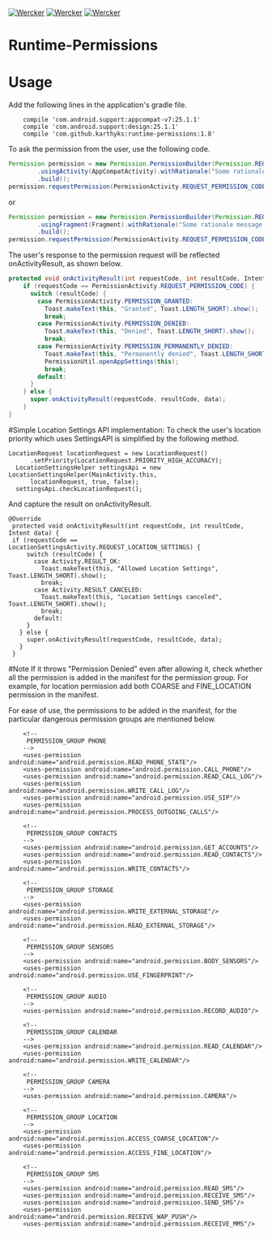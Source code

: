 [![Wercker](https://api.travis-ci.org/karthyks/Runtime-Permissions.svg?branch=master)](https://travis-ci.org/karthyks/Runtime-Permissions) 
[![Wercker](https://img.shields.io/badge/jcenter-v1.7-green.svg)](https://bintray.com/karthik-logs/karthyks/Runtime-Permissions/1.8)
[![Wercker](https://img.shields.io/badge/Android--Arsenal-Runtime--Permissions-brightgreen.svg)](https://android-arsenal.com/details/1/4522)

# Runtime-Permissions

# Usage 

Add the following lines in the application's gradle file.
```
    compile 'com.android.support:appcompat-v7:25.1.1'
    compile 'com.android.support:design:25.1.1'
    compile 'com.github.karthyks:runtime-permissions:1.8'
```

To ask the permission from the user, use the following code. 

```java
Permission permission = new Permission.PermissionBuilder(Permission.REQUEST_LOCATION)
        .usingActivity(AppCompatActivity).withRationale("Some rationale message!")
        .build();
permission.requestPermission(PermissionActivity.REQUEST_PERMISSION_CODE);
```

or

```java
Permission permission = new Permission.PermissionBuilder(Permission.REQUEST_LOCATION)
        .usingFragment(Fragment).withRationale("Some rationale message!")
        .build();
permission.requestPermission(PermissionActivity.REQUEST_PERMISSION_CODE);
```

The user's response to the permission request will be reflected onActivityResult, as shown below.

```java
protected void onActivityResult(int requestCode, int resultCode, Intent data) {
    if (requestCode == PermissionActivity.REQUEST_PERMISSION_CODE) {
      switch (resultCode) {
        case PermissionActivity.PERMISSION_GRANTED:
          Toast.makeText(this, "Granted", Toast.LENGTH_SHORT).show();
          break;
        case PermissionActivity.PERMISSION_DENIED:
          Toast.makeText(this, "Denied", Toast.LENGTH_SHORT).show();
          break;
        case PermissionActivity.PERMISSION_PERMANENTLY_DENIED:
          Toast.makeText(this, "Permanently denied", Toast.LENGTH_SHORT).show();
          PermissionUtil.openAppSettings(this);
          break;
        default:
      }
    } else {
      super.onActivityResult(requestCode, resultCode, data);
    }
}
```

#Simple Location Settings API implementation:
  To check the user's location priority which uses SettingsAPI is simplified by the following method.
  ```
  LocationRequest locationRequest = new LocationRequest()
        .setPriority(LocationRequest.PRIORITY_HIGH_ACCURACY);
    LocationSettingsHelper settingsApi = new LocationSettingsHelper(MainActivity.this,
        locationRequest, true, false);
    settingsApi.checkLocationRequest();
  ```
  
 And capture the result on onActivityResult.
 
 ```
 @Override
  protected void onActivityResult(int requestCode, int resultCode, Intent data) {
  if (requestCode == LocationSettingsActivity.REQUEST_LOCATION_SETTINGS) {
      switch (resultCode) {
        case Activity.RESULT_OK:
          Toast.makeText(this, "Allowed Location Settings", Toast.LENGTH_SHORT).show();
          break;
        case Activity.RESULT_CANCELED:
          Toast.makeText(this, "Location Settings canceled", Toast.LENGTH_SHORT).show();
          break;
        default:
      }
    } else {
      super.onActivityResult(requestCode, resultCode, data);
    }
  }
 ```
#Note
If it throws "Permission Denied" even after allowing it, check whether all the permission is added in the manifest for the permission group.
For example, for location permission add both COARSE and FINE_LOCATION permission in the manifest.

For ease of use, the permissions to be added in the manifest, for the particular dangerous permission groups are mentioned below.

```
    <!--
     PERMISSION_GROUP PHONE
    -->
    <uses-permission android:name="android.permission.READ_PHONE_STATE"/>
    <uses-permission android:name="android.permission.CALL_PHONE"/>
    <uses-permission android:name="android.permission.READ_CALL_LOG"/>
    <uses-permission android:name="android.permission.WRITE_CALL_LOG"/>
    <uses-permission android:name="android.permission.USE_SIP"/>
    <uses-permission android:name="android.permission.PROCESS_OUTGOING_CALLS"/>

    <!--
     PERMISSION_GROUP CONTACTS
    -->
    <uses-permission android:name="android.permission.GET_ACCOUNTS"/>
    <uses-permission android:name="android.permission.READ_CONTACTS"/>
    <uses-permission android:name="android.permission.WRITE_CONTACTS"/>

    <!--
     PERMISSION_GROUP STORAGE
    -->
    <uses-permission android:name="android.permission.WRITE_EXTERNAL_STORAGE"/>
    <uses-permission android:name="android.permission.READ_EXTERNAL_STORAGE"/>

    <!--
     PERMISSION_GROUP SENSORS
    -->
    <uses-permission android:name="android.permission.BODY_SENSORS"/>
    <uses-permission android:name="android.permission.USE_FINGERPRINT"/>

    <!--
     PERMISSION_GROUP AUDIO
    -->
    <uses-permission android:name="android.permission.RECORD_AUDIO"/>

    <!--
     PERMISSION_GROUP CALENDAR
    -->
    <uses-permission android:name="android.permission.READ_CALENDAR"/>
    <uses-permission android:name="android.permission.WRITE_CALENDAR"/>

    <!--
     PERMISSION_GROUP CAMERA
    -->
    <uses-permission android:name="android.permission.CAMERA"/>

    <!--
     PERMISSION_GROUP LOCATION
    -->
    <uses-permission android:name="android.permission.ACCESS_COARSE_LOCATION"/>
    <uses-permission android:name="android.permission.ACCESS_FINE_LOCATION"/>

    <!--
     PERMISSION_GROUP SMS
    -->
    <uses-permission android:name="android.permission.READ_SMS"/>
    <uses-permission android:name="android.permission.RECEIVE_SMS"/>
    <uses-permission android:name="android.permission.SEND_SMS"/>
    <uses-permission android:name="android.permission.RECEIVE_WAP_PUSH"/>
    <uses-permission android:name="android.permission.RECEIVE_MMS"/>
```
